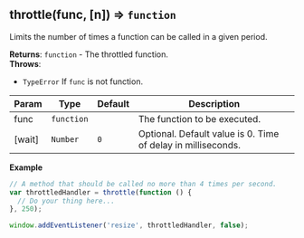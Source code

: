 <a name="throttle"></a>

## throttle(func, [n]) ⇒ <code>function</code>
Limits the number of times a function can be called in a given period.

**Returns**: <code>function</code> - The throttled function.  
**Throws**:

- <code>TypeError</code> If `func` is not function.

| Param | Type | Default | Description |
| --- | --- | --- | --- |
| func | <code>function</code> |  | The function to be executed. |
| [wait] | <code>Number</code> | <code>0</code> | Optional. Default value is 0. Time of delay in milliseconds. |

**Example**  
```js
// A method that should be called no more than 4 times per second.
var throttledHandler = throttle(function () {
  // Do your thing here...
}, 250);

window.addEventListener('resize', throttledHandler, false);
```
